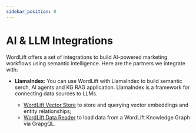 ```yaml
---
sidebar_position: 0
---
```


# AI & LLM Integrations

WordLift offers a set of integrations to build AI-powered marketing workflows using semantic intelligence.
Here are the partners we integrate with:

- **LlamaIndex**: You can use WordLift with LlamaIndex to build semantic serch, AI agents and KG RAG application. LlamaIndex is a framework for connecting data sources to LLMs.

    - [WordLift Vector Store](wordlift-vector-store.md.md) to store and querying vector embeddings and entity relationships;
    - [WordLift Data Reader](wordlift-reader.md) to load data from a WordLift Knowledge Graph via GrapgQL.
